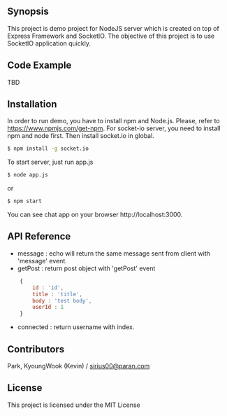 ## Synopsis
This project is demo project for NodeJS server which is created on top of Express Framework and SocketIO. The objective of this project is to use SocketIO application quickly.

## Code Example
TBD

## Installation

In order to run demo, you have to install npm and Node.js. Please, refer to https://www.npmjs.com/get-npm.
For socket-io server, you need to install npm and node first. Then install socket.io in global.

```sh
$ npm install -g socket.io
```

To start server, just run app.js
```sh
$ node app.js
```
or
```sh
$ npm start
```

You can see chat app on your browser http://localhost:3000.

## API Reference



- message : echo will return the same message sent from client with 'message' event.
- getPost : return post object with 'getPost' event
```javascript
    {
        id : 'id',
        title : 'title',
        body : 'test body',
        userId : 1
    }
```
- connected : return username with index.

## Contributors
Park, KyoungWook (Kevin) / sirius00@paran.com

## License
This project is licensed under the MIT License